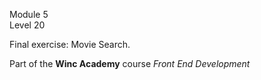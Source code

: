Module 5  
Level 20  

Final exercise: Movie Search.

Part of the **Winc Academy** course _Front End Development_